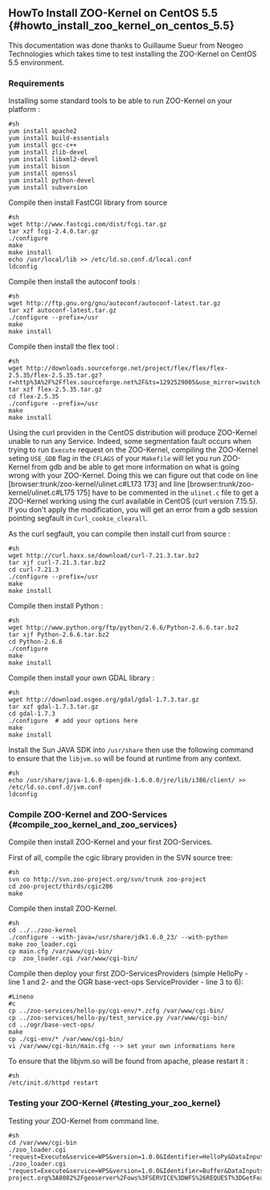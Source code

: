 ## HowTo Install ZOO-Kernel on CentOS 5.5 {#howto_install_zoo_kernel_on_centos_5.5}

This documentation was done thanks to Guillaume Sueur from Neogeo
Technologies which takes time to test installing the ZOO-Kernel on
CentOS 5.5 environment.

### Requirements

Installing some standard tools to be able to run ZOO-Kernel on your
platform :

    #sh
    yum install apache2
    yum install build-essentials
    yum install gcc-c++
    yum install zlib-devel
    yum install libxml2-devel
    yum install bison
    yum install openssl 
    yum install python-devel
    yum install subversion

Compile then install FastCGI library from source

    #sh
    wget http://www.fastcgi.com/dist/fcgi.tar.gz
    tar xzf fcgi-2.4.0.tar.gz 
    ./configure
    make
    make install
    echo /usr/local/lib >> /etc/ld.so.conf.d/local.conf
    ldconfig

Compile then install the autoconf tools :

    #sh
    wget http://ftp.gnu.org/gnu/autoconf/autoconf-latest.tar.gz
    tar xzf autoconf-latest.tar.gz
    ./configure --prefix=/usr
    make 
    make install

Compile then install the flex tool :

    #sh
    wget http://downloads.sourceforge.net/project/flex/flex/flex-2.5.35/flex-2.5.35.tar.gz?r=http%3A%2F%2Fflex.sourceforge.net%2F&ts=1292529005&use_mirror=switch
    tar xzf flex-2.5.35.tar.gz
    cd flex-2.5.35
    ./configure --prefix=/usr
    make
    make install

Using the curl providen in the CentOS distribution will produce
ZOO-Kernel unable to run any Service. Indeed, some segmentation fault
occurs when trying to run `Execute` request on the ZOO-Kernel, compiling
the ZOO-Kernel seting `USE_GDB` flag in the `CFLAGS` of your `Makefile`
will let you run ZOO-Kernel from gdb and be able to get more information
on what is going wrong with your ZOO-Kernel. Doing this we can figure
out that code on line \[browser:trunk/zoo-kernel/ulinet.c\#L173 173\]
and line \[browser:trunk/zoo-kernel/ulinet.c\#L175 175\] have to be
commented in the `ulinet.c` file to get a ZOO-Kernel working using the
curl available in CentOS (curl version 7.15.5). If you don\'t apply the
modification, you will get an error from a gdb session pointing segfault
in `Curl_cookie_clearall`.

As the curl segfault, you can compile then install curl from source :

    #sh
    wget http://curl.haxx.se/download/curl-7.21.3.tar.bz2
    tar xjf curl-7.21.3.tar.bz2
    cd curl-7.21.3
    ./configure --prefix=/usr
    make
    make install

Compile then install Python :

    #sh
    wget http://www.python.org/ftp/python/2.6.6/Python-2.6.6.tar.bz2
    tar xjf Python-2.6.6.tar.bz2
    cd Python-2.6.6
    ./configure
    make
    make install

Compile then install your own GDAL library :

    #sh
    wget http://download.osgeo.org/gdal/gdal-1.7.3.tar.gz
    tar xzf gdal-1.7.3.tar.gz
    cd gdal-1.7.3
    ./configure  # add your options here
    make
    make install

Install the Sun JAVA SDK into `/usr/share` then use the following
command to ensure that the `libjvm.so` will be found at runtime from any
context.

    #sh
    echo /usr/share/java-1.6.0-openjdk-1.6.0.0/jre/lib/i386/client/ >> /etc/ld.so.conf.d/jvm.conf
    ldconfig

### Compile ZOO-Kernel and ZOO-Services {#compile_zoo_kernel_and_zoo_services}

Compile then install ZOO-Kernel and your first ZOO-Services.

First of all, compile the cgic library providen in the SVN source tree:

    #sh
    svn co http://svn.zoo-project.org/svn/trunk zoo-project
    cd zoo-project/thirds/cgic206
    make

Compile then install ZOO-Kernel.

    #sh
    cd ../../zoo-kernel
    ./configure --with-java=/usr/share/jdk1.6.0_23/ --with-python
    make zoo_loader.cgi
    cp main.cfg /var/www/cgi-bin/
    cp  zoo_loader.cgi /var/www/cgi-bin/

Compile then deploy your first ZOO-ServicesProviders (simple HelloPy -
line 1 and 2- and the OGR base-vect-ops ServiceProvider - line 3 to 6):

    #Lineno
    #c
    cp ../zoo-services/hello-py/cgi-env/*.zcfg /var/www/cgi-bin/
    cp ../zoo-services/hello-py/test_service.py /var/www/cgi-bin/
    cd ../ogr/base-vect-ops/
    make
    cp ./cgi-env/* /var/www/cgi-bin/
    vi /var/www/cgi-bin/main.cfg --> set your own informations here 

To ensure that the libjvm.so will be found from apache, please restart
it :

    #sh
    /etc/init.d/httpd restart

### Testing your ZOO-Kernel {#testing_your_zoo_kernel}

Testing your ZOO-Kernel from command line.

    #sh
    cd /var/www/cgi-bin
    ./zoo_loader.cgi "request=Execute&service=WPS&version=1.0.0&Identifier=HelloPy&DataInputs=a=Djay"
    ./zoo_loader.cgi "request=Execute&service=WPS&version=1.0.0&Identifier=Buffer&DataInputs=BufferDistance=1@datatype=interger;InputPolygon=Reference@xlink:href=http%3A%2F%2Fwww.zoo-project.org%3A8082%2Fgeoserver%2Fows%3FSERVICE%3DWFS%26REQUEST%3DGetFeature%26VERSION%3D1.0.0%26typename%3Dtopp%3Astates%26SRS%3DEPSG%3A4326%26FeatureID%3Dstates.15&RawDataOutput=Result@mimeType=application/json"

